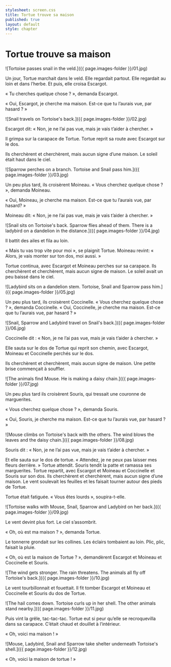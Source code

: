 ```yaml
---
stylesheet: screen.css
title: Tortue trouve sa maison
published: true
layout: default
style: chapter
---
```


# Tortue trouve sa maison

![Tortoise passes snail in the veld.]({{ page.images-folder }}/01.jpg)

Un jour, Tortue marchait dans le veld. Elle regardait partout. Elle regardait au loin et dans
l’herbe. Et puis, elle croisa Escargot.

« Tu cherches quelque chose ? », demanda Escargot.

« Oui, Escargot, je cherche ma maison. Est-ce que tu l’aurais vue, par hasard ? »

![Snail travels on Tortoise's back.]({{ page.images-folder }}/02.jpg)

Escargot dit: « Non, je ne l’ai pas vue, mais je vais t’aider à chercher. » 

Il grimpa sur la carapace de Tortue. Tortue reprit sa route avec Escargot sur le dos. 

Ils cherchèrent et cherchèrent, mais aucun signe d’une maison. Le soleil était haut dans le ciel.

![Sparrow perches on a branch. Tortoise and Snail pass him.]({{ page.images-folder }}/03.jpg)

Un peu plus tard, ils croisèrent Moineau. « Vous cherchez quelque chose ? », demanda Moineau.

« Oui, Moineau, je cherche ma maison. Est-ce que tu l’aurais vue, par hasard? » 

Moineau dit: « Non, je ne l’ai pas vue, mais je vais t’aider à chercher. »

![Snail sits on Tortoise's back. Sparrow flies ahead of them. There is a ladybird on a dandelion in the distance.]({{ page.images-folder }}/04.jpg)

Il battit des ailes et fila au loin.

« Mais tu vas trop vite pour moi », se plaignit Tortue. Moineau revint: « Alors, je vais monter sur ton dos, moi aussi. »

Tortue continua, avec Escargot et Moineau perches sur sa carapace. Ils cherchèrent et cherchèrent, mais aucun signe de maison. Le soleil avait un peu baissé dans le ciel.

![Ladybird sits on a dandelion stem. Tortoise, Snail and Sparrow pass him.]({{ page.images-folder }}/05.jpg)

Un peu plus tard, ils croisèrent Coccinelle. « Vous cherchez quelque chose ? », demanda
Coccinelle. « Oui, Coccinelle, je cherche ma maison. Est-ce que tu l’aurais vue, par hasard ? »


![Snail, Sparrow and Ladybird travel on Snail's back.]({{ page.images-folder }}/06.jpg)

Coccinelle dit : « Non, je ne l’ai pas vue, mais je vais t’aider à chercher. »

Elle sauta sur le dos de Tortue qui reprit son chemin, avec Escargot, Moineau et Coccinelle perchés sur le dos. 

Ils cherchèrent et cherchèrent, mais aucun signe de maison. Une petite brise commençait à souffler.

![The animals find Mouse. He is making a daisy chain.]({{ page.images-folder }}/07.jpg)

Un peu plus tard ils croisèrent Souris, qui tressait une couronne de marguerites.

« Vous cherchez quelque chose ? », demanda Souris. 

« Oui, Souris, je cherche ma maison. Est-ce que tu l’aurais vue, par hasard ? »


![Mouse climbs on Tortoise's back with the others. The wind blows the leaves and the daisy chain.]({{ page.images-folder }}/08.jpg)

Souris dit : « Non, je ne l’ai pas vue, mais je vais t’aider à chercher. »

Et elle sauta sur le dos de tortue. « Attendez, je ne peux pas laisser mes fleurs derrière. » Tortue attendit. Souris tendit la patte et ramassa ses marguerites. Tortue repartit, avec Escargot et Moineau et Coccinelle et Souris sur son dos. Ils cherchèrent et cherchèrent, mais
aucun signe d’une maison. Le vent soulevait les feuilles et les faisait tourner autour des pieds de Tortue. 

Tortue était fatiguée. « Vous êtes lourds », soupira-t-elle.

![Tortoise walks with Mouse, Snail, Sparrow and Ladybird on her back.]({{ page.images-folder }}/09.jpg)

Le vent devint plus fort. Le ciel s’assombrit.

« Oh, où est ma maison ? », demanda Tortue.

Le tonnerre grondait sur les collines. Les éclairs tombaient au loin. Plic,
plic, faisait la pluie.

« Oh, où est la maison de Tortue ? », demandèrent Escargot et Moineau et Coccinelle et Souris.

![The wind gets stronger. The rain threatens. The animals all fly off Tortoise's back.]({{ page.images-folder }}/10.jpg)

Le vent tourbillonnait et fouettait. Il fit tomber Escargot et Moineau et Coccinelle et Souris du dos de Tortue.


![The hail comes down. Tortoise curls up in her shell. The other animals stand nearby.]({{ page.images-folder }}/11.jpg)

Puis vint la grêle, tac-tac-tac. Tortue eut si peur qu’elle se recroquevilla dans sa carapace.
C’était chaud et douillet à l’intérieur.

« Oh, voici ma maison ! »

![Mouse, Ladybird, Snail and Sparrow take shelter underneath Tortoise's shell.]({{ page.images-folder }}/12.jpg)

« Oh, voici la maison de tortue ! »
